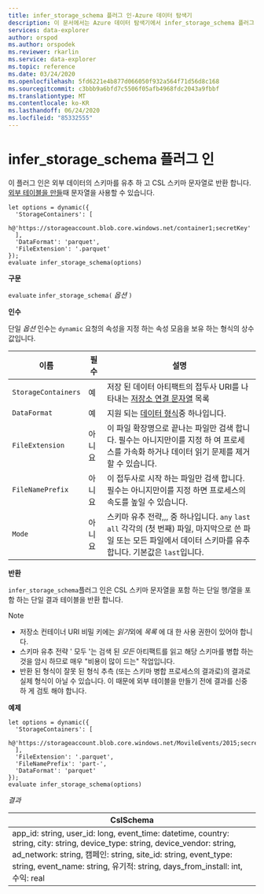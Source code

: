 ```yaml
---
title: infer_storage_schema 플러그 인-Azure 데이터 탐색기
description: 이 문서에서는 Azure 데이터 탐색기에서 infer_storage_schema 플러그 인을 설명 합니다.
services: data-explorer
author: orspod
ms.author: orspodek
ms.reviewer: rkarlin
ms.service: data-explorer
ms.topic: reference
ms.date: 03/24/2020
ms.openlocfilehash: 5fd6221e4b877d066050f932a564f71d56d8c168
ms.sourcegitcommit: c3bbb9a6bfd7c5506f05afb4968fdc2043a9fbbf
ms.translationtype: MT
ms.contentlocale: ko-KR
ms.lasthandoff: 06/24/2020
ms.locfileid: "85332555"
---
```

# <a name="infer_storage_schema-plugin"></a>infer_storage_schema 플러그 인

이 플러그 인은 외부 데이터의 스키마를 유추 하 고 CSL 스키마 문자열로 반환 합니다. [외부 테이블을 만들](../management/external-tables-azurestorage-azuredatalake.md#create-or-alter-external-table)때 문자열을 사용할 수 있습니다.

```kusto
let options = dynamic({
  'StorageContainers': [
    h@'https://storageaccount.blob.core.windows.net/container1;secretKey'
  ],
  'DataFormat': 'parquet',
  'FileExtension': '.parquet'
});
evaluate infer_storage_schema(options)
```

**구문**

`evaluate` `infer_storage_schema(` *옵션* `)`

**인수**

단일 *옵션* 인수는 `dynamic` 요청의 속성을 지정 하는 속성 모음을 보유 하는 형식의 상수 값입니다.

|이름                    |필수|설명|
|------------------------|--------|-----------|
|`StorageContainers`|예|저장 된 데이터 아티팩트의 접두사 URI를 나타내는 [저장소 연결 문자열](../api/connection-strings/storage.md) 목록|
|`DataFormat`|예|지원 되는 [데이터 형식](../../ingestion-supported-formats.md)중 하나입니다.|
|`FileExtension`|아니요|이 파일 확장명으로 끝나는 파일만 검색 합니다. 필수는 아니지만이를 지정 하 여 프로세스를 가속화 하거나 데이터 읽기 문제를 제거할 수 있습니다.|
|`FileNamePrefix`|아니요|이 접두사로 시작 하는 파일만 검색 합니다. 필수는 아니지만이를 지정 하면 프로세스의 속도를 높일 수 있습니다.|
|`Mode`|아니요|스키마 유추 전략,,, 중 하나입니다. `any` `last` `all` 각각의 (첫 번째) 파일, 마지막으로 쓴 파일 또는 모든 파일에서 데이터 스키마를 유추 합니다. 기본값은 `last`입니다.|

**반환**

`infer_storage_schema`플러그 인은 CSL 스키마 문자열을 포함 하는 단일 행/열을 포함 하는 단일 결과 테이블을 반환 합니다.

> [!NOTE]
> * 저장소 컨테이너 URI 비밀 키에는 *읽기*외에 *목록* 에 대 한 사용 권한이 있어야 합니다.
> * 스키마 유추 전략 ' 모두 '는 검색 된 *모든* 아티팩트를 읽고 해당 스키마를 병합 하는 것을 암시 하므로 매우 "비용이 많이 드는" 작업입니다.
> * 반환 된 형식이 잘못 된 형식 추측 (또는 스키마 병합 프로세스의 결과로)의 결과로 실제 형식이 아닐 수 있습니다. 이 때문에 외부 테이블을 만들기 전에 결과를 신중 하 게 검토 해야 합니다.

**예제**

```kusto
let options = dynamic({
  'StorageContainers': [
    h@'https://storageaccount.blob.core.windows.net/MovileEvents/2015;secretKey'
  ],
  'FileExtension': '.parquet',
  'FileNamePrefix': 'part-',
  'DataFormat': 'parquet'
});
evaluate infer_storage_schema(options)
```

*결과*

|CslSchema|
|---|
|app_id: string, user_id: long, event_time: datetime, country: string, city: string, device_type: string, device_vendor: string, ad_network: string, 캠페인: string, site_id: string, event_type: string, event_name: string, 유기적: string, days_from_install: int, 수익: real|
